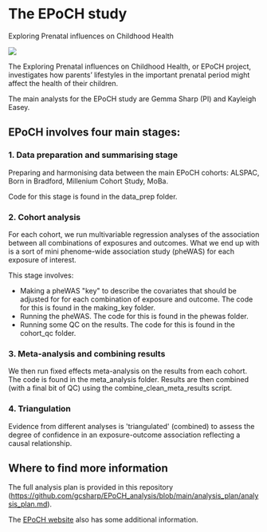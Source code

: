 # The EPoCH study

Exploring Prenatal influences on Childhood Health

![](https://cpb-eu-w2.wpmucdn.com/blogs.bristol.ac.uk/dist/c/500/files/2018/11/Untitled-26hzp4l.png)

The Exploring Prenatal influences on Childhood Health, or EPoCH project, investigates how parents’ lifestyles in the important prenatal period might affect the health of their children.

The main analysts for the EPoCH study are Gemma Sharp (PI) and Kayleigh Easey.

## EPoCH involves four main stages:

### 1. Data preparation and summarising stage

Preparing and harmonising data between the main EPoCH cohorts: ALSPAC, Born in Bradford, Millenium Cohort Study, MoBa.

Code for this stage is found in the data_prep folder.

### 2. Cohort analysis

For each cohort, we run multivariable regression analyses of the association between all combinations of exposures and outcomes. What we end up with is a sort of mini phenome-wide association study (pheWAS) for each exposure of interest.

This stage involves:

* Making a pheWAS "key" to describe the covariates that should be adjusted for for each combination of exposure and outcome. The code for this is found in the making_key folder.
* Running the pheWAS. The code for this is found in the phewas folder.
* Running some QC on the results. The code for this is found in the cohort_qc folder.

### 3. Meta-analysis and combining results

We then run fixed effects meta-analysis on the results from each cohort. The code is found in the meta_analysis folder.
Results are then combined (with a final bit of QC) using the combine_clean_meta_results script.

### 4. Triangulation

Evidence from different analyses is 'triangulated' (combined) to assess the degree of confidence in an exposure-outcome association reflecting a causal relationship.

## Where to find more information

The full analysis plan is provided in this repository (https://github.com/gcsharp/EPoCH_analysis/blob/main/analysis_plan/analysis_plan.md).

The [EPoCH website](https://gcsharp.github.io/EPoCH_website/) also has some additional information. 

